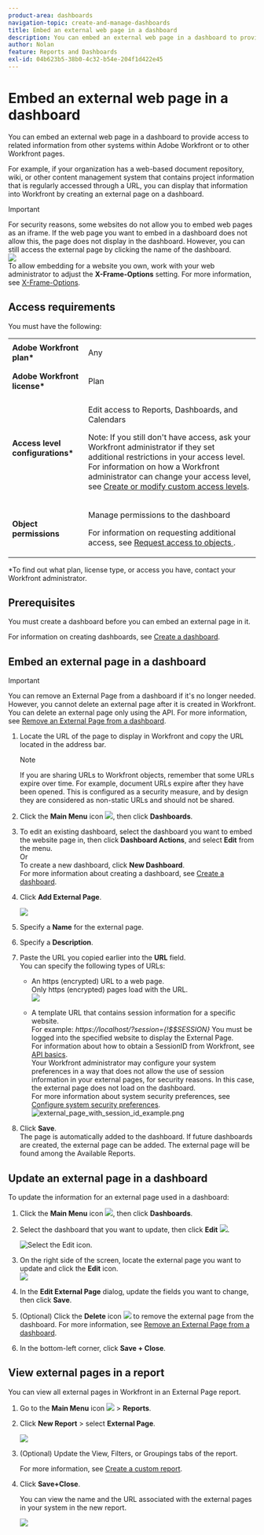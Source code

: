 ```yaml
---
product-area: dashboards
navigation-topic: create-and-manage-dashboards
title: Embed an external web page in a dashboard
description: You can embed an external web page in a dashboard to provide access to related information from other systems within Adobe Workfront or to other Workfront pages.
author: Nolan
feature: Reports and Dashboards
exl-id: 04b623b5-38b0-4c32-b54e-204f1d422e45
---
```

# Embed an external web page in a dashboard

You can embed an external web page in a dashboard to provide access to related information from other systems within Adobe Workfront or to other Workfront pages.

For example, if your organization has a web-based document repository, wiki, or other content management system that contains project information that is regularly accessed through a URL, you can display that information into Workfront by creating an external page on a dashboard.

>[!IMPORTANT]
>
>For security reasons, some websites do not allow you to embed web pages as an iframe. If the web page you want to embed in a dashboard does not allow this, the page does not display in the dashboard. However, you can still access the external page by clicking the name of the dashboard.  
>![](assets/qs-empty-external-page-report-350x165.png)  
>To allow embedding for a website you own, work with your web administrator to adjust the **X-Frame-Options** setting. For more information, see [X-Frame-Options](https://developer.mozilla.org/en-US/docs/Web/HTTP/Headers/X-Frame-Options).

## Access requirements

You must have the following:

<table style="table-layout:auto"> 
 <col> 
 <col> 
 <tbody> 
  <tr> 
   <td role="rowheader"><strong>Adobe Workfront plan*</strong></td> 
   <td> <p>Any</p> </td> 
  </tr> 
  <tr> 
   <td role="rowheader"><strong>Adobe Workfront license*</strong></td> 
   <td> <p>Plan </p> </td> 
  </tr> 
  <tr> 
   <td role="rowheader"><strong>Access level configurations*</strong></td> 
   <td> <p>Edit access to Reports, Dashboards, and Calendars</p> <p>Note: If you still don't have access, ask your Workfront administrator if they set additional restrictions in your access level. For information on how a Workfront administrator can change your access level, see <a href="../../../administration-and-setup/add-users/configure-and-grant-access/create-modify-access-levels.md" class="MCXref xref">Create or modify custom access levels</a>.</p> </td> 
  </tr> 
  <tr> 
   <td role="rowheader"><strong>Object permissions</strong></td> 
   <td> <p>Manage permissions to the dashboard</p> <p>For information on requesting additional access, see <a href="../../../workfront-basics/grant-and-request-access-to-objects/request-access.md" class="MCXref xref">Request access to objects </a>.</p> </td> 
  </tr> 
 </tbody> 
</table>

&#42;To find out what plan, license type, or access you have, contact your Workfront administrator.

## Prerequisites

You must create a dashboard before you can embed an external page in it.

For information on creating dashboards, see [Create a dashboard](../../../reports-and-dashboards/dashboards/creating-and-managing-dashboards/create-dashboard.md).

## Embed an external page in a dashboard

>[!IMPORTANT]
>
>You can remove an External Page from a dashboard if it's no longer needed. However, you cannot delete an external page after it is created in Workfront. You can delete an external page only using the API. For more information, see [Remove an External Page from a dashboard](../../../reports-and-dashboards/dashboards/creating-and-managing-dashboards/remove-external-page-from-dashboard.md).

1. Locate the URL of the page to display in Workfront and copy the URL located in the address bar.

   >[!NOTE]
   >
   >If you are sharing URLs to Workfront objects, remember that some URLs expire over time. For example, document URLs expire after they have been opened. This is configured as a security measure, and by design they are considered as non-static URLs and should not be shared.

1. Click the **Main Menu** icon ![](assets/main-menu-icon.png), then click **Dashboards**. 

1. To edit an existing dashboard, select the dashboard you want to embed the website page in, then click **Dashboard Actions**, and select **Edit** from the menu.  
   Or  
   To create a new dashboard, click **New Dashboard**.  
   For more information about creating a dashboard, see [Create a dashboard](../../../reports-and-dashboards/dashboards/creating-and-managing-dashboards/create-dashboard.md).

1. Click **Add External Page**.

   ![](assets/qs-add-external-page-350x239.png)

1. Specify a **Name** for the external page.
1. Specify a **Description**.
1. Paste the URL you copied earlier into the **URL** field.  
   You can specify the following types of URLs:

   * An https (encrypted) URL to a web page.  
     Only https (encrypted) pages load with the URL.  
     ![](assets/add-external-page-dialog-qs-350x247.png)

   * A template URL that contains session information for a specific website.  
     For example: *https://localhost/?session={!$$SESSION}* 
     You must be logged into the specified website to display the External Page.  
     For information about how to obtain a SessionID from Workfront, see [API basics](../../../wf-api/general/api-basics.md).  
     Your Workfront administrator may configure your system preferences in a way that does not allow the use of session information in your external pages, for security reasons. In this case, the external page does not load on the dashboard.  
     For more information about system security preferences, see [Configure system security preferences](../../../administration-and-setup/manage-workfront/security/configure-security-preferences.md).  
     ![external_page_with_session_id_example.png](assets/external-page-with-session-id-example-350x134.png)

1. Click **Save**.  
   The page is automatically added to the dashboard. If future dashboards are created, the external page can be added. The external page will be found among the Available Reports.

   <!--
   <MadCap:conditionalText data-mc-conditions="QuicksilverOrClassic.Draft mode">
   (NOTE: Alina: *** This is linked to: Creating Dashboards, and Editing Dashboards.)
   </MadCap:conditionalText>
   -->

## Update an external page in a dashboard

To update the information for an external page used in a dashboard:

1. Click the **Main Menu** icon ![](assets/main-menu-icon.png), then click **Dashboards**. 
1. Select the dashboard that you want to update, then click **Edit** ![](assets/edit-icon.png).

   ![Select the Edit icon.](assets/nwe-editdashboard2021-350x188.png)

1. On the right side of the screen, locate the external page you want to update and click the **Edit** icon.  
   ![](assets/nwe-inline-edit-external-page-350x226.png)

1. In the **Edit External Page** dialog, update the fields you want to change, then click **Save**.
1. (Optional)&nbsp;Click the **Delete** icon ![](assets/delete.png) to remove the external page from the dashboard. For more information, see [Remove an External Page from a dashboard](../../../reports-and-dashboards/dashboards/creating-and-managing-dashboards/remove-external-page-from-dashboard.md). 
1. In the bottom-left corner, click **Save + Close**.

## View external pages in a report

You can view all external pages in Workfront in an External Page report.

1. Go to the **Main Menu** icon ![](assets/main-menu-icon.png) > **Reports**.
1. Click **New Report** > select **External Page**.

   ![](assets/external-page-new-report-in-dropdown-nwe.png)

1. (Optional) Update the View, Filters, or Groupings tabs of the report.

   For more information, see [Create a custom report](../../../reports-and-dashboards/reports/creating-and-managing-reports/create-custom-report.md). 

1. Click **Save+Close**.

   You can view the name and the URL associated with the external pages in your system in the new report.

   ![](assets/external-page-report-name-url-columns-nwe-350x213.png)
